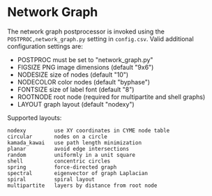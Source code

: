 # Network Graph

The network graph postprocessor is invoked using the `POSTPROC,network_graph.py` setting in `config.csv`.  Valid additional configuration settings are:

  - POSTPROC   must be set to "network_graph.py"
  - FIGSIZE    PNG image dimensions (default "9x6")
  - NODESIZE   size of nodes (default "10")
  - NODECOLOR  color nodes (default "byphase")
  - FONTSIZE   size of label font (default "8")
  - ROOTNODE   root node (required for multipartite and shell graphs)
  - LAYOUT     graph layout (default "nodexy")

Supported layouts:

	nodexy         use XY coordinates in CYME node table
	circular       nodes on a circle
	kamada_kawai   use path length minimization
	planar         avoid edge intersections
	random         uniformly in a unit square
	shell          concentric circles
	spring         force-directed graph
	spectral       eigenvector of graph Laplacian
	spiral         spiral layout
	multipartite   layers by distance from root node

